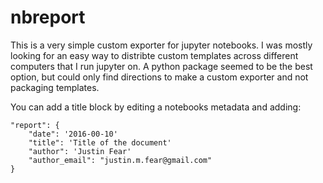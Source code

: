 # nbreport

This is a very simple custom exporter for jupyter notebooks. I was mostly
looking for an easy way to distribte custom templates across different
computers that I run jupyter on. A python package seemed to be the best option,
but could only find directions to make a custom exporter and not packaging
templates.

You can add a title block by editing a notebooks metadata and adding:

```
"report": {
    "date": '2016-00-10'
    "title": 'Title of the document'
    "author": 'Justin Fear'
    "author_email": "justin.m.fear@gmail.com"
}
```
